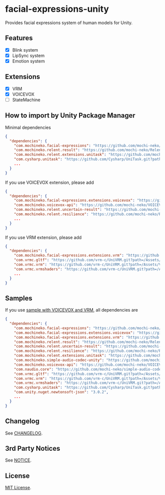 # facial-expressions-unity

Provides facial expressions system of human models for Unity.

## Features

- [x] Blink system
- [x] LipSync system
- [x] Emotion system

## Extensions

- [x] VRM
- [x] VOICEVOX
- [ ] StateMachine

## How to import by Unity Package Manager

Minimal dependencies

```json
{
  "dependencies": {
    "com.mochineko.facial-expressions": "https://github.com/mochi-neko/facial-expressions-unity.git?path=/Assets/Mochineko/FacialExpressions#0.1.0",
    "com.mochineko.relent.result": "https://github.com/mochi-neko/Relent.git?path=/Assets/Mochineko/Relent/Result#0.1.1",
    "com.mochineko.relent.extensions.unitask": "https://github.com/mochi-neko/Relent.git?path=/Assets/Mochineko/Relent.Extensions/UniTask#0.1.3",
    "com.cysharp.unitask": "https://github.com/Cysharp/UniTask.git?path=src/UniTask/Assets/Plugins/UniTask",
    ...
  }
}
```

If you use VOICEVOX extension, please add

```json
{
  "dependencies": {
    "com.mochineko.facial-expressions.extensions.voicevox": "https://github.com/mochi-neko/facial-expressions-unity.git?path=/Assets/Mochineko/FacialExpressions.Extensions/VOICEVOX#0.1.0",
    "com.mochineko.voicevox-api": "https://github.com/mochi-neko/VOICEVOX-API-unity.git?path=/Assets/Mochineko/VOICEVOX_API#0.2.1",
    "com.mochineko.relent.uncertain-result": "https://github.com/mochi-neko/Relent.git?path=/Assets/Mochineko/Relent/UncertainResult#0.1.1",
    "com.mochineko.relent.resilience": "https://github.com/mochi-neko/Relent.git?path=/Assets/Mochineko/Relent/Resilience#0.1.1",
    ...
  }
}
```

If you use VRM extension, please add

```json
{
  "dependencies": {
    "com.mochineko.facial-expressions.extensions.vrm": "https://github.com/mochi-neko/facial-expressions-unity.git?path=/Assets/Mochineko/FacialExpressions.Extensions/VRM#0.1.0",
    "com.vrmc.gltf": "https://github.com/vrm-c/UniVRM.git?path=/Assets/UniGLTF#v0.108.0",
    "com.vrmc.vrm": "https://github.com/vrm-c/UniVRM.git?path=/Assets/VRM10#v0.108.0",
    "com.vrmc.vrmshaders": "https://github.com/vrm-c/UniVRM.git?path=/Assets/VRMShaders#v0.108.0",
    ...
  }
}
```

## Samples

If you use [sample with VOICEVOX and VRM](https://github.com/mochi-neko/facial-expressions-unity/blob/main/Assets/Mochineko/FacialExpressions.Samples/SampleForVoicevoxAndVRM.cs),
 all dependencies are

```json
{
  "dependencies": {
    "com.mochineko.facial-expressions": "https://github.com/mochi-neko/facial-expressions-unity.git?path=/Assets/Mochineko/FacialExpressions#0.1.0",
    "com.mochineko.facial-expressions.extensions.voicevox": "https://github.com/mochi-neko/facial-expressions-unity.git?path=/Assets/Mochineko/FacialExpressions.Extensions/VOICEVOX#0.1.0",
    "com.mochineko.facial-expressions.extensions.vrm": "https://github.com/mochi-neko/facial-expressions-unity.git?path=/Assets/Mochineko/FacialExpressions.Extensions/VRM#0.1.0",
    "com.mochineko.relent.result": "https://github.com/mochi-neko/Relent.git?path=/Assets/Mochineko/Relent/Result#0.1.1",
    "com.mochineko.relent.uncertain-result": "https://github.com/mochi-neko/Relent.git?path=/Assets/Mochineko/Relent/UncertainResult#0.1.3",
    "com.mochineko.relent.resilience": "https://github.com/mochi-neko/Relent.git?path=/Assets/Mochineko/Relent/Resilience#0.1.3",
    "com.mochineko.relent.extensions.unitask": "https://github.com/mochi-neko/Relent.git?path=/Assets/Mochineko/Relent.Extensions/UniTask#0.1.3",
    "com.mochineko.simple-audio-codec-unity": "https://github.com/mochi-neko/simple-audio-codec-unity.git?path=/Assets/Mochineko/SimpleAudioCodec#0.1.2",
    "com.mochineko.voicevox-api": "https://github.com/mochi-neko/VOICEVOX-API-unity.git?path=/Assets/Mochineko/VOICEVOX_API#0.2.1",
    "com.naudio.core": "https://github.com/mochi-neko/simple-audio-codec-unity.git?path=/Assets/NAudio/NAudio.Core#0.1.2",
    "com.vrmc.gltf": "https://github.com/vrm-c/UniVRM.git?path=/Assets/UniGLTF#v0.108.0",
    "com.vrmc.vrm": "https://github.com/vrm-c/UniVRM.git?path=/Assets/VRM10#v0.108.0",
    "com.vrmc.vrmshaders": "https://github.com/vrm-c/UniVRM.git?path=/Assets/VRMShaders#v0.108.0",
    "com.cysharp.unitask": "https://github.com/Cysharp/UniTask.git?path=src/UniTask/Assets/Plugins/UniTask",
    "com.unity.nuget.newtonsoft-json": "3.0.2",
    ...
  }
}
```

## Changelog

See [CHANGELOG](https://github.com/mochi-neko/facial-expressions-unity/blob/main/CHANGELOG.md).

## 3rd Party Notices

See [NOTICE](https://github.com/mochi-neko/facial-expressions-unity/blob/main/NOTICE.md).

## License

[MIT License](https://github.com/mochi-neko/facial-expressions-unity/blob/main/LICENSE).
